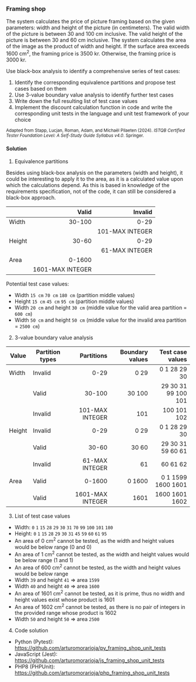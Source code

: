 ### Framing shop
The system calculates the price of picture framing based on the given parameters: width and height of the picture (in centimeters). The valid width of the picture is between 30 and 100 cm inclusive. The valid height of the picture is between 30 and 60 cm inclusive. The system calculates the area of the image as the product of width and height. If the surface area exceeds 1600 cm<sup>2</sup>, the framing price is 3500 kr. Otherwise, the framing price is 3000 kr.

Use black-box analysis to identify a comprehensive series of test cases:
1. Identify the corresponding equivalence partitions and propose test cases based on them
2. Use 3-value boundary value analysis to identify further test cases
3. Write down the full resulting list of test case values
4. Implement the discount calculation function in code and write the corresponding unit tests in the language and unit test framework of your choice

<sub>Adapted from Stapp, Lucjan, Roman, Adam, and Michaël Pilaeten (2024). _ISTQB Certified Tester Foundation Level: A Self-Study Guide Syllabus v4.0_. Springer.</sub>

#### Solution
1. Equivalence partitions

Besides using black-box analysis on the parameters (width and height), it could be interesting to apply it to the area, as it is a calculated value upon which the calculations depend. As this is based in knowledge of the requirements specification, not of the code, it can still be considered a black-box approach.

||Valid|Invalid|
|-|--:|--:|
|Width|30-100|0-29|
|||101-MAX INTEGER|
|Height|30-60|0-29|
|||61-MAX INTEGER|
|Area|0-1600||
||1601-MAX INTEGER||

Potential test case values:
- Width `15 cm` `70 cm` `180 cm` (partition middle values)
- Height `15 cm` `45 cm` `95 cm` (partition middle values)
- Width `20 cm` and height `30 cm` (middle value for the valid area partition = `600 cm`)
- Width `50 cm` and height `50 cm` (middle value for the invalid area partition = `2500 cm`)

2. 3-value boundary value analysis

|Value|Partition types|Partitions|Boundary values|Test case values|
|-|-|--:|--:|--:|
|Width|Invalid|0-29|0 29|0 1 28 29 30|
||Valid|30-100|30 100|29 30 31 99 100 101|
||Invalid|101-MAX INTEGER|101|100 101 102|
|Height|Invalid|0-29|0 29|0 1 28 29 30|
||Valid|30-60|30 60|29 30 31 59 60 61|
||Invalid|61-MAX INTEGER|61|60 61 62|
|Area|Valid|0-1600|0 1600|0 1 1599 1600 1601|
||Valid|1601-MAX INTEGER|1601|1600 1601 1602|
   
3. List of test case values

- Width: `0` `1` `15` `28` `29` `30` `31` `70` `99` `100` `101` `180`
- Height: `0` `1` `15` `28` `29` `30` `31` `45` `59` `60` `61` `95`
- An area of 0 cm<sup>2</sup> cannot be tested, as the width and height values would be below range (0 and 0)
- An area of 1 cm<sup>2</sup> cannot be tested, as the width and height values would be below range (1 and 1)
- An area of 600 cm<sup>2</sup> cannot be tested, as the width and height values would be below range
- Width `39` and height `41` => area `1599`
- Width `40` and height `40` => area `1600`
- An area of 1601 cm<sup>2</sup> cannot be tested, as it is prime, thus no width and height values exist whose product is 1601
- An area of 1602 cm<sup>2</sup> cannot be tested, as there is no pair of integers in the provided range whose product is 1602
- Width `50` and height `50` => area `2500`

4. Code solution

- Python (Pytest): https://github.com/arturomorarioja/py_framing_shop_unit_tests
- JavaScript (Jest): https://github.com/arturomorarioja/js_framing_shop_unit_tests
- PHP8 (PHPUnit): https://github.com/arturomorarioja/php_framing_shop_unit_tests
